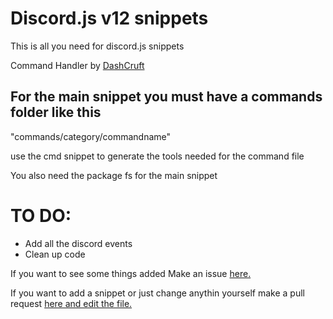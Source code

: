 # Discord.js v12 snippets

This is all you need for discord.js snippets

Command Handler by [DashCruft](https://github.com/Dashcruft)

## For the main snippet you must have a commands folder like this 
"commands/category/commandname"

use the cmd snippet to generate the tools needed for the command file

You also need the package fs for the main snippet


# TO DO:

* Add all the discord events
* Clean up code

If you want to see some things added Make an issue [here.](https://github.com/D3monSlayer64/discord.js-snippets/issues/new)

If you want to add a snippet or just change anythin yourself make a pull request [here and edit the file.](https://github.com/D3monSlayer64/discord.js-snippets)
